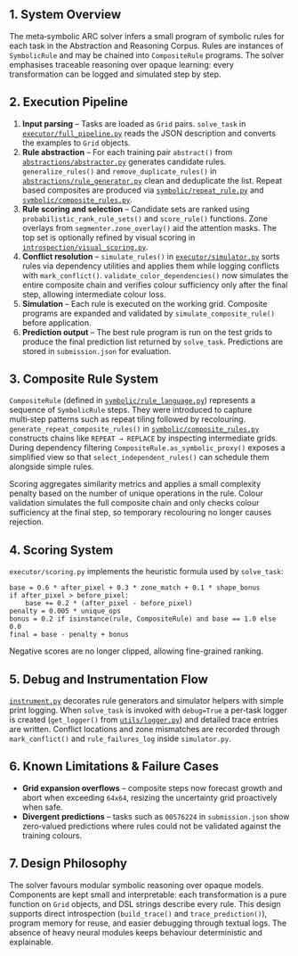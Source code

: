 ## 1. System Overview
The meta‑symbolic ARC solver infers a small program of symbolic rules for each task in the Abstraction and Reasoning Corpus.  Rules are instances of `SymbolicRule` and may be chained into `CompositeRule` programs.  The solver emphasises traceable reasoning over opaque learning: every transformation can be logged and simulated step by step.

## 2. Execution Pipeline
1. **Input parsing** – Tasks are loaded as `Grid` pairs.  `solve_task` in [`executor/full_pipeline.py`](arc_solver/src/executor/full_pipeline.py) reads the JSON description and converts the examples to `Grid` objects.
2. **Rule abstraction** – For each training pair `abstract()` from [`abstractions/abstractor.py`](arc_solver/src/abstractions/abstractor.py) generates candidate rules.  `generalize_rules()` and `remove_duplicate_rules()` in [`abstractions/rule_generator.py`](arc_solver/src/abstractions/rule_generator.py) clean and deduplicate the list.  Repeat based composites are produced via [`symbolic/repeat_rule.py`](arc_solver/src/symbolic/repeat_rule.py) and [`symbolic/composite_rules.py`](arc_solver/src/symbolic/composite_rules.py).
3. **Rule scoring and selection** – Candidate sets are ranked using `probabilistic_rank_rule_sets()` and `score_rule()` functions.  Zone overlays from `segmenter.zone_overlay()` aid the attention masks.  The top set is optionally refined by visual scoring in [`introspection/visual_scoring.py`](arc_solver/src/introspection/visual_scoring.py).
4. **Conflict resolution** – `simulate_rules()` in [`executor/simulator.py`](arc_solver/src/executor/simulator.py) sorts rules via dependency utilities and applies them while logging conflicts with `mark_conflict()`.  `validate_color_dependencies()` now simulates the entire composite chain and verifies colour sufficiency only after the final step, allowing intermediate colour loss.
5. **Simulation** – Each rule is executed on the working grid.  Composite programs are expanded and validated by `simulate_composite_rule()` before application.
6. **Prediction output** – The best rule program is run on the test grids to produce the final prediction list returned by `solve_task`.  Predictions are stored in `submission.json` for evaluation.

## 3. Composite Rule System
`CompositeRule` (defined in [`symbolic/rule_language.py`](arc_solver/src/symbolic/rule_language.py)) represents a sequence of `SymbolicRule` steps.  They were introduced to capture multi‑step patterns such as repeat tiling followed by recolouring.  `generate_repeat_composite_rules()` in [`symbolic/composite_rules.py`](arc_solver/src/symbolic/composite_rules.py) constructs chains like `REPEAT → REPLACE` by inspecting intermediate grids.  During dependency filtering `CompositeRule.as_symbolic_proxy()` exposes a simplified view so that `select_independent_rules()` can schedule them alongside simple rules.

Scoring aggregates similarity metrics and applies a small complexity penalty based on the number of unique operations in the rule.  Colour validation simulates the full composite chain and only checks colour sufficiency at the final step, so temporary recolouring no longer causes rejection.

## 4. Scoring System
`executor/scoring.py` implements the heuristic formula used by `solve_task`:
```
base = 0.6 * after_pixel + 0.3 * zone_match + 0.1 * shape_bonus
if after_pixel > before_pixel:
    base += 0.2 * (after_pixel - before_pixel)
penalty = 0.005 * unique_ops
bonus = 0.2 if isinstance(rule, CompositeRule) and base == 1.0 else 0.0
final = base - penalty + bonus
```
Negative scores are no longer clipped, allowing fine-grained ranking.

## 5. Debug and Instrumentation Flow
[`instrument.py`](instrument.py) decorates rule generators and simulator helpers with simple print logging.  When `solve_task` is invoked with `debug=True` a per‑task logger is created (`get_logger()` from [`utils/logger.py`](arc_solver/src/utils/logger.py)) and detailed trace entries are written.  Conflict locations and zone mismatches are recorded through `mark_conflict()` and `rule_failures_log` inside `simulator.py`.

## 6. Known Limitations & Failure Cases
* **Grid expansion overflows** – composite steps now forecast growth and abort when exceeding `64x64`, resizing the uncertainty grid proactively when safe.
* **Divergent predictions** – tasks such as `00576224` in `submission.json` show zero‑valued predictions where rules could not be validated against the training colours.

## 7. Design Philosophy
The solver favours modular symbolic reasoning over opaque models.  Components are kept small and interpretable: each transformation is a pure function on `Grid` objects, and DSL strings describe every rule.  This design supports direct introspection (`build_trace()` and `trace_prediction()`), program memory for reuse, and easier debugging through textual logs.  The absence of heavy neural modules keeps behaviour deterministic and explainable.

